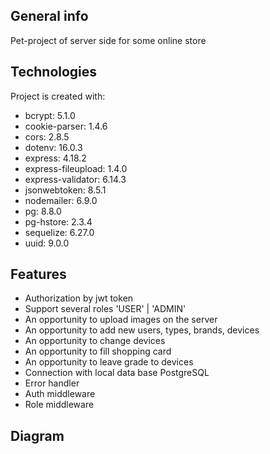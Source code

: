 ## General info

Pet-project of server side for some online store

## Technologies
Project is created with:

-   bcrypt: 5.1.0
-   cookie-parser: 1.4.6
-   cors: 2.8.5
-   dotenv: 16.0.3
-   express: 4.18.2
-   express-fileupload: 1.4.0
-   express-validator: 6.14.3
-   jsonwebtoken: 8.5.1
-   nodemailer: 6.9.0
-   pg: 8.8.0
-   pg-hstore: 2.3.4
-   sequelize: 6.27.0
-   uuid: 9.0.0

## Features

- Authorization by jwt token
- Support several roles 'USER' | 'ADMIN'
- An opportunity to upload images on the server
- An opportunity to add new users, types, brands, devices
- An opportunity to change devices
- An opportunity to fill shopping card
- An opportunity to leave grade to devices
- Connection with local data base PostgreSQL 
- Error handler
- Auth middleware
- Role middleware

## Diagram
	
